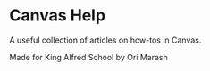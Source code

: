 # Canvas Help
A useful collection of articles on how-tos in Canvas.

Made for King Alfred School by Ori Marash